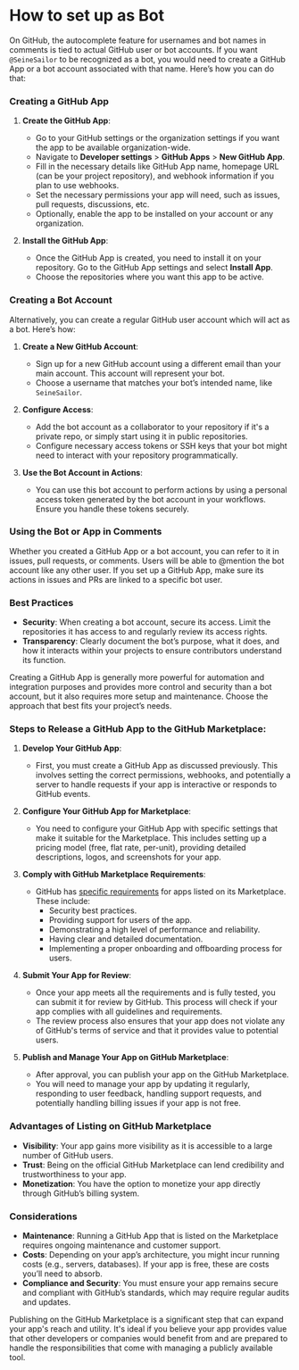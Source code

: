 # How to set up as Bot

On GitHub, the autocomplete feature for usernames and bot names in comments is tied to actual GitHub user or bot accounts. If you want `@SeineSailor` to be recognized as a bot, you would need to create a GitHub App or a bot account associated with that name. Here’s how you can do that:

### Creating a GitHub App

1. **Create the GitHub App**:
   - Go to your GitHub settings or the organization settings if you want the app to be available organization-wide.
   - Navigate to **Developer settings** > **GitHub Apps** > **New GitHub App**.
   - Fill in the necessary details like GitHub App name, homepage URL (can be your project repository), and webhook information if you plan to use webhooks.
   - Set the necessary permissions your app will need, such as issues, pull requests, discussions, etc.
   - Optionally, enable the app to be installed on your account or any organization.

2. **Install the GitHub App**:
   - Once the GitHub App is created, you need to install it on your repository. Go to the GitHub App settings and select **Install App**.
   - Choose the repositories where you want this app to be active.

### Creating a Bot Account

Alternatively, you can create a regular GitHub user account which will act as a bot. Here’s how:

1. **Create a New GitHub Account**:
   - Sign up for a new GitHub account using a different email than your main account. This account will represent your bot.
   - Choose a username that matches your bot’s intended name, like `SeineSailor`.

2. **Configure Access**:
   - Add the bot account as a collaborator to your repository if it's a private repo, or simply start using it in public repositories.
   - Configure necessary access tokens or SSH keys that your bot might need to interact with your repository programmatically.

3. **Use the Bot Account in Actions**:
   - You can use this bot account to perform actions by using a personal access token generated by the bot account in your workflows. Ensure you handle these tokens securely.

### Using the Bot or App in Comments

Whether you created a GitHub App or a bot account, you can refer to it in issues, pull requests, or comments. Users will be able to @mention the bot account like any other user. If you set up a GitHub App, make sure its actions in issues and PRs are linked to a specific bot user.

### Best Practices

- **Security**: When creating a bot account, secure its access. Limit the repositories it has access to and regularly review its access rights.
- **Transparency**: Clearly document the bot’s purpose, what it does, and how it interacts within your projects to ensure contributors understand its function.

Creating a GitHub App is generally more powerful for automation and integration purposes and provides more control and security than a bot account, but it also requires more setup and maintenance. Choose the approach that best fits your project’s needs.


### Steps to Release a GitHub App to the GitHub Marketplace:

1. **Develop Your GitHub App**:
   - First, you must create a GitHub App as discussed previously. This involves setting the correct permissions, webhooks, and potentially a server to handle requests if your app is interactive or responds to GitHub events.

2. **Configure Your GitHub App for Marketplace**:
   - You need to configure your GitHub App with specific settings that make it suitable for the Marketplace. This includes setting up a pricing model (free, flat rate, per-unit), providing detailed descriptions, logos, and screenshots for your app.

3. **Comply with GitHub Marketplace Requirements**:
   - GitHub has [specific requirements](https://docs.github.com/en/developers/github-marketplace) for apps listed on its Marketplace. These include:
     - Security best practices.
     - Providing support for users of the app.
     - Demonstrating a high level of performance and reliability.
     - Having clear and detailed documentation.
     - Implementing a proper onboarding and offboarding process for users.

4. **Submit Your App for Review**:
   - Once your app meets all the requirements and is fully tested, you can submit it for review by GitHub. This process will check if your app complies with all guidelines and requirements.
   - The review process also ensures that your app does not violate any of GitHub's terms of service and that it provides value to potential users.

5. **Publish and Manage Your App on GitHub Marketplace**:
   - After approval, you can publish your app on the GitHub Marketplace.
   - You will need to manage your app by updating it regularly, responding to user feedback, handling support requests, and potentially handling billing issues if your app is not free.

### Advantages of Listing on GitHub Marketplace

- **Visibility**: Your app gains more visibility as it is accessible to a large number of GitHub users.
- **Trust**: Being on the official GitHub Marketplace can lend credibility and trustworthiness to your app.
- **Monetization**: You have the option to monetize your app directly through GitHub’s billing system.

### Considerations

- **Maintenance**: Running a GitHub App that is listed on the Marketplace requires ongoing maintenance and customer support.
- **Costs**: Depending on your app’s architecture, you might incur running costs (e.g., servers, databases). If your app is free, these are costs you’ll need to absorb.
- **Compliance and Security**: You must ensure your app remains secure and compliant with GitHub’s standards, which may require regular audits and updates.

Publishing on the GitHub Marketplace is a significant step that can expand your app's reach and utility. It's ideal if you believe your app provides value that other developers or companies would benefit from and are prepared to handle the responsibilities that come with managing a publicly available tool.